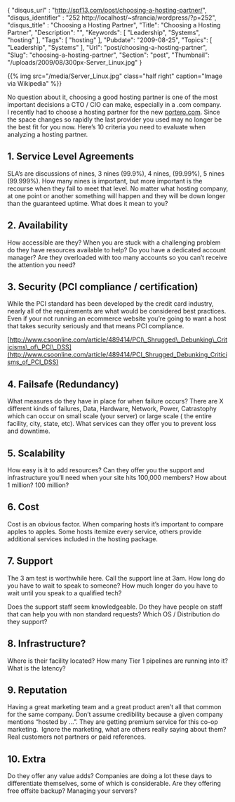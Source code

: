 {
	"disqus_url" : "http://spf13.com/post/choosing-a-hosting-partner/",
	"disqus_identifier" : "252 http://localhost/~sfrancia/wordpress/?p=252",
	"disqus_title" : "Choosing a Hosting Partner",
	"Title": "Choosing a Hosting Partner",
	"Description": "",
	"Keywords": [
		"Leadership",
		"Systems",
		"hosting"
	],
	"Tags": [
		"hosting"
	],
	"Pubdate": "2009-08-25",
	"Topics": [
		"Leadership",
		"Systems"
	],
	"Url": "post/choosing-a-hosting-partner",
	"Slug": "choosing-a-hosting-partner",
	"Section": "post",
	"Thumbnail": "/uploads/2009/08/300px-Server_Linux.jpg"
}

{{% img src="/media/Server_Linux.jpg" class="half right" caption="Image via Wikipedia" %}}

No question about it, choosing a good hosting partner is one of the most
important decisions a CTO / CIO can make, especially in a .com company.
I recently had to choose a hosting partner for the
new [portero.com](http://portero.com). Since the space changes so
rapidly the last provider you used may no longer be the best fit for you
now. Here’s 10 criteria you need to evaluate when analyzing a hosting
partner.

## 1. Service Level Agreements

SLA’s are discussions of nines, 3 nines (99.9%), 4 nines, (99.99%), 5
nines (99.999%). How many nines is important, but more important is the
recourse when they fail to meet that level. No matter what hosting
company, at one point or another something will happen and they will be
down longer than the guaranteed uptime. What does it mean to you?

## 2. Availability

How accessible are they? When you are stuck with a challenging problem
do they have resources available to help? Do you have a dedicated
account manager? Are they overloaded with too many accounts so you can’t
receive the attention you need?

## 3. Security (PCI compliance / certification)

While the PCI standard has been developed by the credit card industry,
nearly all of the requirements are what would be considered best
practices. Even if your not running an ecommerce website you’re going to
want a host that takes security seriously and that means PCI
compliance.<br>

[http://www.csoonline.com/article/489414/PCI\_Shrugged\_Debunking\_Criticisms\_of\_PCI\_DSS](http://www.csoonline.com/article/489414/PCI_Shrugged_Debunking_Criticisms_of_PCI_DSS)

## 4. Failsafe (Redundancy)

What measures do they have in place for when failure occurs? There are X
different kinds of failures, Data, Hardware, Network, Power, Catrastophy
which can occur on small scale (your server) or large scale ( the entire
facility, city, state, etc). What services can they offer you to prevent
loss and downtime.

## 5. Scalability

How easy is it to add resources? Can they offer you the support and
infrastructure you’ll need when your site hits 100,000 members? How
about 1 million? 100 million?

## 6. Cost

Cost is an obvious factor. When comparing hosts it’s important to
compare apples to apples. Some hosts itemize every service, others
provide additional services included in the hosting package.

## 7. Support

The 3 am test is worthwhile here. Call the support line at 3am. How long
do you have to wait to speak to someone? How much longer do you have to
wait until you speak to a qualified tech?

Does the support staff seem knowledgeable. Do they have people on staff
that can help you with non standard requests? Which OS / Distribution do
they support?

## 8. Infrastructure?

Where is their facility located? How many Tier 1 pipelines are running
into it? What is the latency?

## 9. Reputation

Having a great marketing team and a great product aren’t all that common
for the same company. Don’t assume credibility because a given company
mentions “hosted by …”. They are getting premium service for this co-op
marketing.  Ignore the marketing, what are others really saying about
them? Real customers not partners or paid references.

## 10. Extra

Do they offer any value adds? Companies are doing a lot these days to
differentiate themselves, some of which is considerable. Are they
offering free offsite backup? Managing your servers?
